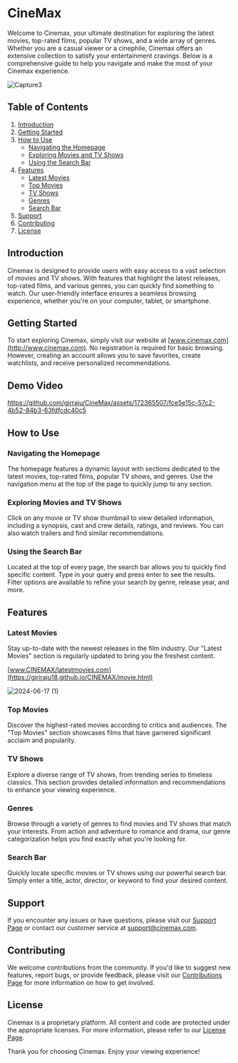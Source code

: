 # CineMax

Welcome to Cinemax, your ultimate destination for exploring the latest movies, top-rated films, popular TV shows, and a wide array of genres. Whether you are a casual viewer or a cinephile, Cinemax offers an extensive collection to satisfy your entertainment cravings. Below is a comprehensive guide to help you navigate and make the most of your Cinemax experience.

![Capture3](https://github.com/girraju/CineMax/assets/172365507/d2f12cf9-c9bc-45fd-9bdb-8b7585b10645)



## Table of Contents
1. [Introduction](#introduction)
2. [Getting Started](#getting-started)
3. [How to Use](#how-to-use)
    - [Navigating the Homepage](#navigating-the-homepage)
    - [Exploring Movies and TV Shows](#exploring-movies-and-tv-shows)
    - [Using the Search Bar](#using-the-search-bar)
4. [Features](#features)
    - [Latest Movies](#latest-movies)
    - [Top Movies](#top-movies)
    - [TV Shows](#tv-shows)
    - [Genres](#genres)
    - [Search Bar](#search-bar)
5. [Support](#support)
6. [Contributing](#contributing)
7. [License](#license)

## Introduction

Cinemax is designed to provide users with easy access to a vast selection of movies and TV shows. With features that highlight the latest releases, top-rated films, and various genres, you can quickly find something to watch. Our user-friendly interface ensures a seamless browsing experience, whether you're on your computer, tablet, or smartphone.

## Getting Started

To start exploring Cinemax, simply visit our website at [www.cinemax.com](http://www.cinemax.com). No registration is required for basic browsing. However, creating an account allows you to save favorites, create watchlists, and receive personalized recommendations.

## Demo Video

https://github.com/girraju/CineMax/assets/172365507/fce5e15c-57c2-4b52-84b3-63fdfcdc40c5

## How to Use

### Navigating the Homepage
The homepage features a dynamic layout with sections dedicated to the latest movies, top-rated films, popular TV shows, and genres. Use the navigation menu at the top of the page to quickly jump to any section.

### Exploring Movies and TV Shows
Click on any movie or TV show thumbnail to view detailed information, including a synopsis, cast and crew details, ratings, and reviews. You can also watch trailers and find similar recommendations.

### Using the Search Bar
Located at the top of every page, the search bar allows you to quickly find specific content. Type in your query and press enter to see the results. Filter options are available to refine your search by genre, release year, and more.
## Features

### Latest Movies
Stay up-to-date with the newest releases in the film industry. Our "Latest Movies" section is regularly updated to bring you the freshest content.

 [www.CINEMAX/latestmovies.com](https://giriraju18.github.io/CINEMAX/movie.html)

![2024-06-17 (1)](https://github.com/girraju/CineMax/assets/172365507/ed746bf5-1117-4f85-9f5a-7a3b20671e50)

### Top Movies
Discover the highest-rated movies according to critics and audiences. The "Top Movies" section showcases films that have garnered significant acclaim and popularity.

### TV Shows
Explore a diverse range of TV shows, from trending series to timeless classics. This section provides detailed information and recommendations to enhance your viewing experience.

### Genres
Browse through a variety of genres to find movies and TV shows that match your interests. From action and adventure to romance and drama, our genre categorization helps you find exactly what you're looking for.

### Search Bar
Quickly locate specific movies or TV shows using our powerful search bar. Simply enter a title, actor, director, or keyword to find your desired content.



## Support

If you encounter any issues or have questions, please visit our [Support Page](http://www.cinemax.com/support) or contact our customer service at support@cinemax.com.

## Contributing

We welcome contributions from the community. If you'd like to suggest new features, report bugs, or provide feedback, please visit our [Contributions Page](http://www.cinemax.com/contribute) for more information on how to get involved.

## License

Cinemax is a proprietary platform. All content and code are protected under the appropriate licenses. For more information, please refer to our [License Page](http://www.cinemax.com/license).

Thank you for choosing Cinemax. Enjoy your viewing experience!
